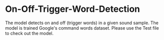 # On-Off-Trigger-Word-Detection
The model detects on and off (trigger words) in a given sound sample. The model is trained Google's command words dataset.
Please use the Test file to check out the model.
